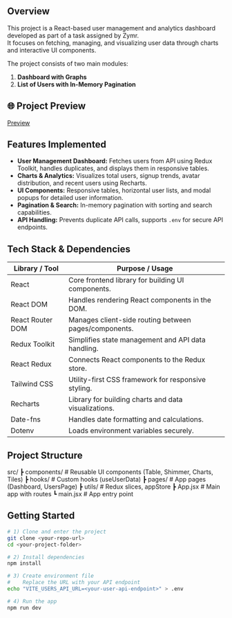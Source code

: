 ## Overview

This project is a React-based user management and analytics dashboard developed as part of a task assigned by Zymr.  
It focuses on fetching, managing, and visualizing user data through charts and interactive UI components.

The project consists of two main modules:

1. **Dashboard with Graphs**
2. **List of Users with In-Memory Pagination**

## 🌐 Project Preview

[Preview](https://web-assignment27-git-main-rishikesh-pals-projects.vercel.app/)

## Features Implemented

- **User Management Dashboard:** Fetches users from API using Redux Toolkit, handles duplicates, and displays them in responsive tables.
- **Charts & Analytics:** Visualizes total users, signup trends, avatar distribution, and recent users using Recharts.
- **UI Components:** Responsive tables, horizontal user lists, and modal popups for detailed user information.
- **Pagination & Search:** In-memory pagination with sorting and search capabilities.
- **API Handling:** Prevents duplicate API calls, supports `.env` for secure API endpoints.

## Tech Stack & Dependencies

| Library / Tool   | Purpose / Usage                                       |
| ---------------- | ----------------------------------------------------- |
| React            | Core frontend library for building UI components.     |
| React DOM        | Handles rendering React components in the DOM.        |
| React Router DOM | Manages client-side routing between pages/components. |
| Redux Toolkit    | Simplifies state management and API data handling.    |
| React Redux      | Connects React components to the Redux store.         |
| Tailwind CSS     | Utility-first CSS framework for responsive styling.   |
| Recharts         | Library for building charts and data visualizations.  |
| Date-fns         | Handles date formatting and calculations.             |
| Dotenv           | Loads environment variables securely.                 |

## Project Structure

src/
┣ components/ # Reusable UI components (Table, Shimmer, Charts, Tiles)
┣ hooks/ # Custom hooks (useUserData)
┣ pages/ # App pages (Dashboard, UsersPage)
┣ utils/ # Redux slices, appStore
┣ App.jsx # Main app with routes
┗ main.jsx # App entry point

## Getting Started

```bash
# 1) Clone and enter the project
git clone <your-repo-url>
cd <your-project-folder>

# 2) Install dependencies
npm install

# 3) Create environment file
#    Replace the URL with your API endpoint
echo "VITE_USERS_API_URL=<your-user-api-endpoint>" > .env

# 4) Run the app
npm run dev
```
